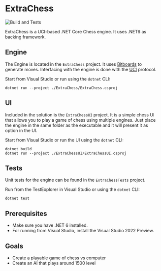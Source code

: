 # ExtraChess
![Build and Tests](https://github.com/ExtraBB/ExtraChess/actions/workflows/ExtraChess.yml/badge.svg)

ExtraChess is a UCI-based .NET Core Chess engine. It uses .NET6 as backing framework.

## Engine
The Engine is located in the `ExtraChess` project. It uses [Bitboards](https://www.chessprogramming.org/Bitboards) to generate moves. Interfacing with the engine is done with the [UCI](http://wbec-ridderkerk.nl/html/UCIProtocol.html) protocol.

Start from Visual Studio or run using the `dotnet` CLI:
```
dotnet run --project ./ExtraChess/ExtraChess.csproj
```

## UI
Included in the solution is the `ExtraChessUI` project. It is a simple chess UI that allows you to play a game of chess using multiple engines. Just place the engine in the same folder as the executable and it will present it as option in the UI.

Start from Visual Studio or run the UI using the `dotnet` CLI:
```
dotnet build
dotnet run --project ./ExtraChessUI/ExtraChessUI.csproj
```

## Tests
Unit tests for the engine can be found in the `ExtraChessTests` project.

Run from the TestExplorer in Visual Studio or using the `dotnet` CLI:
```
dotnet test
```

## Prerequisites
- Make sure you have .NET 6 installed.
- For running from Visual Studio, install the Visual Studio 2022 Preview.

## Goals
 - Create a playable game of chess vs computer
 - Create an AI that plays around 1500 level
